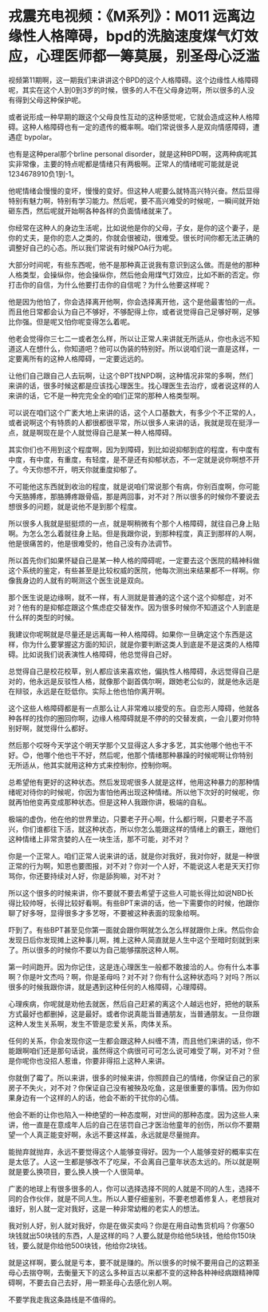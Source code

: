 # 戎震充电视频：《M系列》：M011 远离边缘性人格障碍，bpd的洗脑速度煤气灯效应，心理医师都一筹莫展，别圣母心泛滥

视频第11期啊，这一期我们来讲讲这个BPD的这个人格障碍。这个边缘性人格障碍呢，其实在这个人到0到3岁的时候，很多的人不在父母身边啊，所以很多的人没有得到父母这种保护呢。

或者说形成一种早期的跟这个父母良性互动的这种感觉呢，它就会造成这种人格障碍。这种人格障碍也有一定的遗传的概率啊。咱们常说很多人是双向情感障碍，遭遇症 bypolar。

也有是这种peral那个brline personal disorder，就是这种BPD啊，这两种病呢其实非常像，主要的特点呢都是情绪只有两极啊。正常人的情绪呢可能就是说1234678910负1到-1。

他呢情绪会慢慢的变坏，慢慢的变好。但这种人呢要么就特高兴特兴奋。然后显得特别有魅力啊，特别有学习能力。然后呢，要不高兴难受的时候呢，一瞬间就开始砸东西，然后呢就开始啊各种各样的负面情绪就来了。

你经常在这种人的身边生活呢，比如说他是你的父母，子女，是你的这个妻子，是你的丈夫，是你的恋人之类的，你就会很被动，很难受。很长时间你都无法正确的调整好自己的心态。所以我们常说有时候POA行为呢。

大部分时间呢，有些东西呢，他不是那种真正说我有意识到这么做。而是他的那种人格类型，会操纵你，他会操纵你，然后他会用煤气灯效应，比如不断的否定。你打击你的自信，为什么他要打击你的自信呢？为什么他要这样呢？

他是因为他怕了，你会选择离开他啊，你会选择离开他，这个是他最害怕的一点。而且他日常都会认为自己不够好，不够配得上你，或者说觉得自己足够好啊，足够比你强。但是呢又怕你呢变得怎么着呢。

他老会觉得你三七二一或者怎么样，所以让正常人来讲就无所适从，你也永远不知道这人在想什么，你知道吧？他可以伪装的特别好。所以说咱们说一直是这样，一定要离所有的这种人格障碍，一定要远远的。

让他们自己跟自己人去玩啊，让这个BPT找NPD啊，这种情况非常的多啊，然们来讲的话，很多时候这都是应该找心理医生。找心理医生去治疗，或者说这样的人来讲的话，它不是一种完完全全的咱们正常的那种人格类型啊。

可以说在咱们这个广袤大地上来讲的话，这个人口基数大，有多少个不正常的人，或者说啊这个有特质的人都很都很平常，所以很多人来讲的话，我就是现在挺浮一点，就是啊现在是个人就觉得自己是某一种人格障碍。

其实你们也不用到这个程度啊，因为到障碍，到比如说抑郁到症的程度，有中度有中度，有中度，有重度，有轻度，是不是还有抑郁状态，不一定就是说你啊想不开了。今天你想不开，明天你就重度抑郁了。

不可能他这东西就到收治的程度，就是说咱们常说那个有病，你别百度啊，你可能今天胳膊疼，那胳膊疼跟骨癌，那是两回事，对不对？所以很多的时候你不要说去想很多的问题，就是说他不是到那个程度。

所以很多人我就是挺挺烦的一点，就是啊稍微有个那个人格障碍，就往自己身上贴啊。为怎么怎么着就往身上贴。但是我跟你说，到那种程度，真正到那样的人啊，他是很痛苦的，他是很难受的，他自己没有办法调节。

所以首先你们如果怀疑自己是某一种人格的障碍呢，一定要去这个医院的精神科做这个系统的鉴定，有些甚至是比较权威的医院，他每次测出来结果都不一样啊。你像我身边的人就有的啊测这个医生说是双向。

那个医生说是边缘啊，就不一样，有人测就是普通的这个这个这个抑郁症，对不对？他有的是抑郁症跟这个焦虑症交替发作。因为很多时候你不知道这个人到底是什么样的类型的时候。

我建议你呢啊就是尽量还是远离每一种人格障碍。如果你一旦确定这个东西是这样，你为什么要掌握这方面的知识，就是你要判断这类人到底是不是这类的人格障碍。比如说我们说表演性人格障碍，他总觉得自己好。

总觉得自己是校花校草，别人都应该来喜欢他，偏执性人格障碍，永远觉得自己是对的，他永远是反驳性人格，就像那个副首偶尔啊，跟她老公似的，就是他永远是在辩驳，永远是在贬低你。实际上他也怕你离开啊。

这个这些人格障碍都是有一点那么让人非常难以接受的东。自恋形人障碍，他就各种各样的找你的圈回你啊，边缘人格障碍就是不停的的交替发疯，一会儿要对你特别好啊，就觉得什么都好。

然后那个哎呀今天学这个明天学那个又显得这人多才多艺，其实他哪个他也干不好。😊，他哪个他也干不好，然后呢，他那个情绪那种暴躁的时候呢啊让你特别无所适从，他其实就用这种方式来控制你，控制你啊。

总希望他有更好的这种状态。然后发现呢很多人就是这样，他用这种暴力的那种情绪呢对待你的时候呢，你因为害怕他再出现这种情绪。所以他下次好的时候呢，你就再怕他变再变成那种状态。但是这种人我跟你讲，极端的自私。

极端的虚伪，他在他的世界里边，只要老子开心啊，什么都行啊，只要老子不高兴，你们谁都往下活，就这种状态，所以你怎么能跟这样的情绪上的霸王，跟他们这种情绪上非常贪婪的人在一块生活，那不可能，对不对？

你是一个正常人。咱们正常人说来讲的话，就是你对我好，我对你好，就是一种很正常的行为啊，知恩也要图报，对不对？你对一个人好，不能说这人老是天天打你骂你，你还要持续对人好，你是舔狗嘛，对不对？

所以这个很多的时候来讲，你不要就不要去希望于这些人可能长得比如说NBD长得比较帅呀，长得比较好看啊。有些BPT来讲的话，他一下需要你的时候，他跟你聊了好多呀，显得很多才多艺呀，不要被这种表面的现象给啊。

吓到了。有些BPT甚至见你第一面就会跟你啊就怎么怎么样就跟你上床。然后你会发现日后你发现摊上这种事儿啊，摊上这种人简直就是人生中这个至暗时刻就到来了。所以很多的时候你不要以为自己能够摆脱这种人啊。

第一时间跑开。因为你记住，这是连心理医生一般都不敢接洽的人。你有什么本事啊？你是叶文杰吗？啊，你是圣母吗？对不对？你有什么这种状态吗？对吗？所以很多的时候我跟你讲，就是遇到这种任何的人格障碍，心理障碍。

心理疾病，你呢就是劝他去就医，然后自己赶紧的离这个人越远也好，把他的联系方式最好也都删掉，这是最好。或者你说真能当普通朋友，当普通朋友。一旦你跟这种人发生关系啊，发生不管是恋爱关系，肉体关系。

任何的关系，你会发现你这一生都会跟这种人纠缠不清，而且他们来讲的话，你不能跟啊咱们还是那句话说，虽然得这个病很可可可怎么说可难受了啊，对不对？但是你呢你也没招人惹谁，你要非得招上这种人来讲。

你就倒了霉了。所以来讲，很多的时候来讲，你照顾自己的情绪，你保证自己的家房子不失火，对不对？你保证自己没有被殃及吃鱼，这是很重要的事情。因为你如果身边有一个这样的人的话，他会不断的干扰你的心情。

他会不断的让你也陷入一种绝望的一种态度啊，对世间的那种态度。因为这些人来讲，他一直是在意成年人后的自己在惩罚自己才医治他童年的创伤，所以你不要期望一个人真正能变好啊，永远不要这样盖，永远就是尽量抛弃。

能抛弃就抛弃，永远不要觉得这个人能够变得好。因为一个人能够变好的概率实在是太低了。人这一生都是够改不了吃屎，不会离自己童年状态太远的。所以就是啊就是要么换项目，要么换人换一个人很简单。

广袤的地球上有很多很多的人，你可以选择选择不同的人就是不同的人生，选择不同的合作伙伴，就是不同人生。所以人要仔细鉴别，不要老想着修复人，老想我对谁好，别人就一定对我好，这是一种非常幼稚的老实人的想法。

我对别人好，别人就对我好，你是在做买卖吗？你是在用自动售货机吗？你塞50块钱就出50块钱的东西，人是这样的吗？人要么就是你给他5块钱，他给你150块钱，要么就是你给他500块钱，他给你2块钱。

就是这样啊，要么就是亏本，要不就是赚的。所以很多的时候不要用自己的这颗圣母心去揣夺啊，去衡量天下的这么多种亘古以来都不变的这种各种神经病跟精神障碍啊，不要去自己去好，用一颗圣母心去感化别人啊。

不要学我走我这条路线是不值得的。
